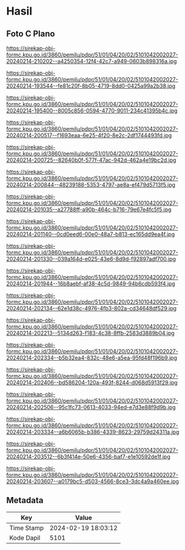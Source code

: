 # Hasil

## Foto C Plano

https://sirekap-obj-formc.kpu.go.id/3860/pemilu/pdpr/51/01/04/20/02/5101042002027-20240214-210202--a4250354-12f4-42c7-a949-0603b898316a.jpg

https://sirekap-obj-formc.kpu.go.id/3860/pemilu/pdpr/51/01/04/20/02/5101042002027-20240214-193544--fe81c20f-8b05-4719-8dd0-0425a99a2b38.jpg

https://sirekap-obj-formc.kpu.go.id/3860/pemilu/pdpr/51/01/04/20/02/5101042002027-20240214-195400--8005c856-0594-4770-9011-234c41395b4c.jpg

https://sirekap-obj-formc.kpu.go.id/3860/pemilu/pdpr/51/01/04/20/02/5101042002027-20240214-200517--f1693eaa-6e25-4f20-8e2c-2df1744493fd.jpg

https://sirekap-obj-formc.kpu.go.id/3860/pemilu/pdpr/51/01/04/20/02/5101042002027-20240214-200725--82640b0f-577f-47ac-942d-462a4e19bc2d.jpg

https://sirekap-obj-formc.kpu.go.id/3860/pemilu/pdpr/51/01/04/20/02/5101042002027-20240214-200844--48239188-5353-4797-ae8a-ef479d5713f5.jpg

https://sirekap-obj-formc.kpu.go.id/3860/pemilu/pdpr/51/01/04/20/02/5101042002027-20240214-201035--a27788ff-a90b-464c-b716-79e67e4fc5f5.jpg

https://sirekap-obj-formc.kpu.go.id/3860/pemilu/pdpr/51/01/04/20/02/5101042002027-20240214-201140--0cd0eed6-00e0-48a7-b813-ec165dd9ea4f.jpg

https://sirekap-obj-formc.kpu.go.id/3860/pemilu/pdpr/51/01/04/20/02/5101042002027-20240214-201330--039a164d-e025-43e6-8d9d-f92897adf700.jpg

https://sirekap-obj-formc.kpu.go.id/3860/pemilu/pdpr/51/01/04/20/02/5101042002027-20240214-201944--16b8aebf-af38-4c5d-9849-94b6cdb593f4.jpg

https://sirekap-obj-formc.kpu.go.id/3860/pemilu/pdpr/51/01/04/20/02/5101042002027-20240214-202134--62e1d38c-4976-4fb3-802a-cd34648df529.jpg

https://sirekap-obj-formc.kpu.go.id/3860/pemilu/pdpr/51/01/04/20/02/5101042002027-20240214-202213--5134d263-f183-4c38-8ffb-2583d3889b04.jpg

https://sirekap-obj-formc.kpu.go.id/3860/pemilu/pdpr/51/01/04/20/02/5101042002027-20240214-202334--b5b32ea4-832c-48e6-a5ea-95fd48f196b9.jpg

https://sirekap-obj-formc.kpu.go.id/3860/pemilu/pdpr/51/01/04/20/02/5101042002027-20240214-202406--bd586204-120a-493f-8244-d068d5913f29.jpg

https://sirekap-obj-formc.kpu.go.id/3860/pemilu/pdpr/51/01/04/20/02/5101042002027-20240214-202506--95c1fc73-0613-4033-94ed-e7d3e88f9d9b.jpg

https://sirekap-obj-formc.kpu.go.id/3860/pemilu/pdpr/51/01/04/20/02/5101042002027-20240214-203334--a6b6065b-b386-4339-8623-29759d24311a.jpg

https://sirekap-obj-formc.kpu.go.id/3860/pemilu/pdpr/51/01/04/20/02/5101042002027-20240214-203512--6b3f414e-50e6-4356-baf7-e1e10592de1f.jpg

https://sirekap-obj-formc.kpu.go.id/3860/pemilu/pdpr/51/01/04/20/02/5101042002027-20240214-203607--a0179bc5-d503-4566-8ce3-3dc4a9a460ee.jpg


## Metadata

| Key        | Value               |
| ---------- | ------------------- |
| Time Stamp | 2024-02-19 18:03:12 |
| Kode Dapil | 5101                |



